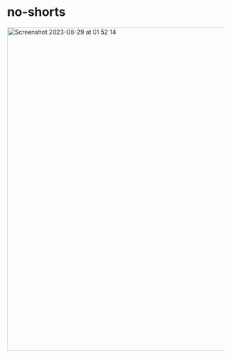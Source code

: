 # no-shorts

<img width="750" alt="Screenshot 2023-08-29 at 01 52 14" src="https://github.com/pashutk/no-shorts/assets/4306737/81678055-1afa-42a9-a652-62c4a94e6463">
